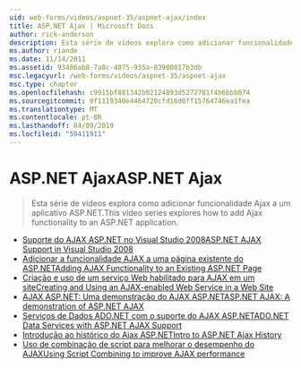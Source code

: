 ```yaml
---
uid: web-forms/videos/aspnet-35/aspnet-ajax/index
title: ASP.NET Ajax | Microsoft Docs
author: rick-anderson
description: Esta série de vídeos explora como adicionar funcionalidade Ajax a um aplicativo ASP.NET.
ms.author: riande
ms.date: 11/14/2011
ms.assetid: 93486ab8-7a8c-4075-935a-83900817b3db
msc.legacyurl: /web-forms/videos/aspnet-35/aspnet-ajax
msc.type: chapter
ms.openlocfilehash: c9915bf881342b02124893d5272781f4b6bbb074
ms.sourcegitcommit: 0f1119340e4464720cfd16d0ff15764746ea1fea
ms.translationtype: MT
ms.contentlocale: pt-BR
ms.lasthandoff: 04/09/2019
ms.locfileid: "59411911"
---
```

# <a name="aspnet-ajax"></a><span data-ttu-id="e6040-103">ASP.NET Ajax</span><span class="sxs-lookup"><span data-stu-id="e6040-103">ASP.NET Ajax</span></span>

> <span data-ttu-id="e6040-104">Esta série de vídeos explora como adicionar funcionalidade Ajax a um aplicativo ASP.NET.</span><span class="sxs-lookup"><span data-stu-id="e6040-104">This video series explores how to add Ajax functionality to an ASP.NET application.</span></span>


- [<span data-ttu-id="e6040-105">Suporte do AJAX ASP.NET no Visual Studio 2008</span><span class="sxs-lookup"><span data-stu-id="e6040-105">ASP.NET AJAX Support in Visual Studio 2008</span></span>](aspnet-ajax-support-in-visual-studio-2008.md)
- [<span data-ttu-id="e6040-106">Adicionar a funcionalidade AJAX a uma página existente do ASP.NET</span><span class="sxs-lookup"><span data-stu-id="e6040-106">Adding AJAX Functionality to an Existing ASP.NET Page</span></span>](adding-ajax-functionality-to-an-existing-aspnet-page.md)
- [<span data-ttu-id="e6040-107">Criação e uso de um serviço Web habilitado para AJAX em um site</span><span class="sxs-lookup"><span data-stu-id="e6040-107">Creating and Using an AJAX-enabled Web Service in a Web Site</span></span>](creating-and-using-an-ajax-enabled-web-service-in-a-web-site.md)
- [<span data-ttu-id="e6040-108">AJAX ASP.NET: Uma demonstração do AJAX ASP.NET</span><span class="sxs-lookup"><span data-stu-id="e6040-108">ASP.NET AJAX: A demonstration of ASP.NET AJAX</span></span>](aspnet-ajax-a-demonstration-of-aspnet-ajax.md)
- [<span data-ttu-id="e6040-109">Serviços de Dados ADO.NET com o suporte do AJAX ASP.NET</span><span class="sxs-lookup"><span data-stu-id="e6040-109">ADO.NET Data Services with ASP.NET AJAX Support</span></span>](adonet-data-services-with-aspnet-ajax-support.md)
- [<span data-ttu-id="e6040-110">Introdução ao histórico do Ajax ASP.NET</span><span class="sxs-lookup"><span data-stu-id="e6040-110">Intro to ASP.NET Ajax History</span></span>](introduction-to-aspnet-ajax-history.md)
- [<span data-ttu-id="e6040-111">Uso de combinação de script para melhorar o desempenho do AJAX</span><span class="sxs-lookup"><span data-stu-id="e6040-111">Using Script Combining to improve AJAX performance</span></span>](using-script-combining-to-improve-ajax-performance.md)
